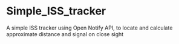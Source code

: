 # Simple_ISS_tracker
A simple ISS tracker using Open Notify API, to locate and calculate approximate distance and signal on close sight 
